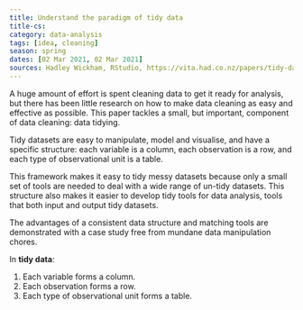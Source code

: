 ```yaml
---
title: Understand the paradigm of tidy data
title-cs:
category: data-analysis
tags: [idea, cleaning]
season: spring
dates: [02 Mar 2021, 02 Mar 2021]
sources: Hadley Wickham, RStudio, https://vita.had.co.nz/papers/tidy-data.pdf
---
```


A huge amount of effort is spent cleaning data to get it ready for analysis, but there has been little research on how to make data cleaning as easy and effective as possible. This paper tackles a small, but important, component of data cleaning: data tidying.

Tidy datasets are easy to manipulate, model and visualise, and have a specific structure: each variable is a column, each observation is a row, and each type of observational unit is a table.

This framework makes it easy to tidy messy datasets because only a small set of tools are needed to deal with a wide range of un-tidy datasets. This structure also makes it easier to develop tidy tools for data analysis, tools that both input and output tidy datasets.

The advantages of a consistent data structure and matching tools are demonstrated with a case study free from mundane data manipulation chores.

 In **tidy data**:
 1. Each variable forms a column.
 1. Each observation forms a row.
 1. Each type of observational unit forms a table.
